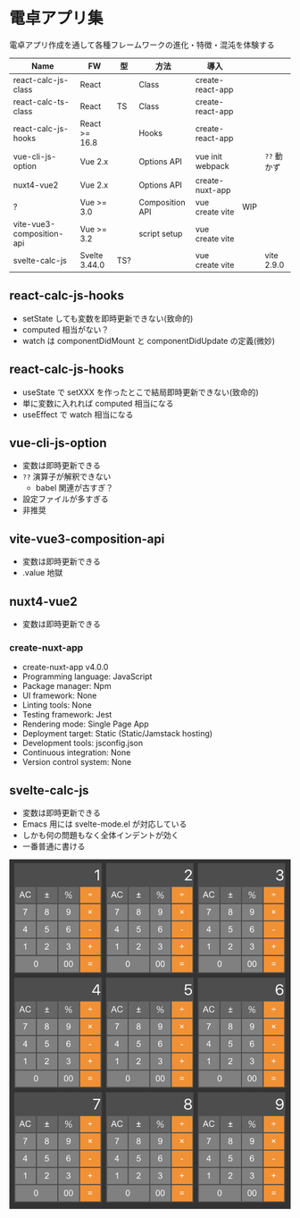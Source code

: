 # 電卓アプリ集

電卓アプリ作成を通して各種フレームワークの進化・特徴・混沌を体験する

| Name                  | FW            | 型  | 方法            | 導入             |     |             |
|-----------------------|---------------|-----|-----------------|------------------|-----|-------------|
| react-calc-js-class   | React         |     | Class           | create-react-app |     |             |
| react-calc-ts-class   | React         | TS  | Class           | create-react-app |     |             |
| react-calc-js-hooks   | React >= 16.8 |     | Hooks           | create-react-app |     |             |
| vue-cli-js-option     | Vue 2.x       |     | Options API     | vue init webpack |     | `??` 動かず |
| nuxt4-vue2            | Vue 2.x       |     | Options API     | create-nuxt-app  |     |             |
| ?                     | Vue >= 3.0    |     | Composition API | vue create vite  | WIP |             |
| vite-vue3-composition-api | Vue >= 3.2    |     | script setup    | vue create vite  |     |             |
| svelte-calc-js        | Svelte 3.44.0 | TS? |                 | vue create vite  |     | vite 2.9.0  |

## react-calc-js-hooks

- setState しても変数を即時更新できない(致命的)
- computed 相当がない？
- watch は componentDidMount と componentDidUpdate の定義(微妙)

## react-calc-js-hooks

- useState で setXXX を作ったとこで結局即時更新できない(致命的)
- 単に変数に入れれば computed 相当になる
- useEffect で watch 相当になる

## vue-cli-js-option

- 変数は即時更新できる
- `??` 演算子が解釈できない
  - babel 関連が古すぎ？
- 設定ファイルが多すぎる
- 非推奨

## vite-vue3-composition-api

- 変数は即時更新できる
- .value 地獄

## nuxt4-vue2

- 変数は即時更新できる

### create-nuxt-app

- create-nuxt-app v4.0.0
- Programming language: JavaScript
- Package manager: Npm
- UI framework: None
- Linting tools: None
- Testing framework: Jest
- Rendering mode: Single Page App
- Deployment target: Static (Static/Jamstack hosting)
- Development tools: jsconfig.json
- Continuous integration: None
- Version control system: None

## svelte-calc-js

- 変数は即時更新できる
- Emacs 用には svelte-mode.el が対応している
- しかも何の問題もなく全体インデントが効く
- 一番普通に書ける

![](image.png)

